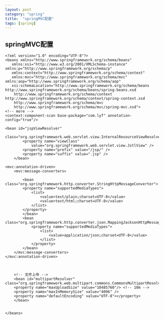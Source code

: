 ```yaml
---
layout: post
category: "spring"
title:  "springMVC配置"
tags: [spring]
---
```

## springMVC配置 ##

    <?xml version="1.0" encoding="UTF-8"?>
    <beans xmlns="http://www.springframework.org/schema/beans"
       xmlns:xsi="http://www.w3.org/2001/XMLSchema-instance" xmlns:p="http://www.springframework.org/schema/p"
       xmlns:context="http://www.springframework.org/schema/context"
       xmlns:mvc="http://www.springframework.org/schema/mvc" xmlns:aop="http://www.springframework.org/schema/aop"
       xsi:schemaLocation="http://www.springframework.org/schema/beans http://www.springframework.org/schema/beans/spring-beans.xsd
    	http://www.springframework.org/schema/context http://www.springframework.org/schema/context/spring-context.xsd
    	http://www.springframework.org/schema/mvc
    	http://www.springframework.org/schema/mvc/spring-mvc.xsd">
    <!-- more -->
    <context:component-scan base-package="com.lyf" annotation-config="true"/>

    <bean id="jspViewResolver"
			class="org.springframework.web.servlet.view.InternalResourceViewResolver">
			<property name="viewClass"
				value="org.springframework.web.servlet.view.JstlView" />
			<property name="prefix" value="/jsp/" />
			<property name="suffix" value=".jsp" />
		</bean>
    
    <mvc:annotation-driven>
	    <mvc:message-converters>
		
		    <bean class="org.springframework.http.converter.StringHttpMessageConverter">
		    <property name="supportedMediaTypes">
			    <list>
				    <value>text/plain;charset=UTF-8</value>
				    <value>text/html;charset=UTF-8</value>
			    </list>
		    </property>
		    </bean>
		    <bean class="org.springframework.http.converter.json.MappingJacksonHttpMessageConverter">
			    <property name="supportedMediaTypes">
				    <list>
				    	<value>application/json;charset=UTF-8</value>
				    </list>
			    </property>
		    </bean>
	    </mvc:message-converters>
    </mvc:annotation-driven>
    
    
    
	    <!-- 文件上传 -->
	    <bean id="multipartResolver" class="org.springframework.web.multipart.commons.CommonsMultipartResolver">
	    <property name="maxUploadSize" value="10485760"/> <!-- 10m -->
	    <property name="maxInMemorySize" value="4096" />
	    <property name="defaultEncoding" value="UTF-8"></property>
	    </bean>
    
    
    </beans>
